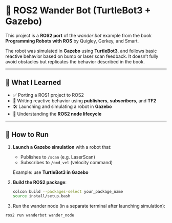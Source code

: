 # 🚀 ROS2 Wander Bot (TurtleBot3 + Gazebo)

This project is a **ROS2 port** of the *wander bot* example from the book  
**Programming Robots with ROS** by Quigley, Gerkey, and Smart.

The robot was simulated in **Gazebo** using **TurtleBot3**, and follows basic reactive behavior based on bump or laser scan feedback. It doesn’t fully avoid obstacles but replicates the behavior described in the book.

---

## 📘 What I Learned

- ✅ Porting a ROS1 project to ROS2  
- 🧠 Writing reactive behavior using **publishers**, **subscribers**, and **TF2**  
- 🛠️ Launching and simulating a robot in **Gazebo**  
- 🔄 Understanding the **ROS2 node lifecycle**  

---

## 🧪 How to Run

1. **Launch a Gazebo simulation** with a robot that:  
   - Publishes to `/scan` (e.g. LaserScan)
   - Subscribes to `/cmd_vel` (velocity command)

   Example: use **TurtleBot3 in Gazebo**

2. **Build the ROS2 package**:
   ```bash
   colcon build --packages-select your_package_name
   source install/setup.bash
3. Run the wander node (in a separate terminal after launching simulation):
  ```bash
  ros2 run wanderbot wander_node
